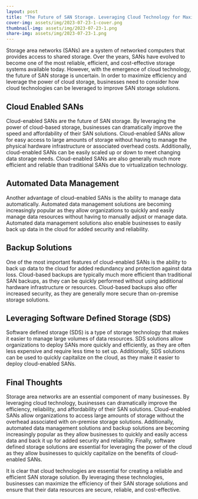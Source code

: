 ```yaml
---
layout: post
title: "The Future of SAN Storage. Leveraging Cloud Technology for Maximum Efficiency."
cover-img: assets/img/2023-07-23-1-cover.png
thumbnail-img: assets/img/2023-07-23-1.png
share-img: assets/img/2023-07-23-1.png
---
```


Storage area networks (SANs) are a system of networked computers that provides access to shared storage. Over the years, SANs have evolved to become one of the most reliable, efficient, and cost-effective storage systems available today. However, with the emergence of cloud technology, the future of SAN storage is uncertain. In order to maximize efficiency and leverage the power of cloud storage, businesses need to consider how cloud technologies can be leveraged to improve SAN storage solutions. 

## Cloud Enabled SANs

Cloud-enabled SANs are the future of SAN storage. By leveraging the power of cloud-based storage, businesses can dramatically improve the speed and affordability of their SAN solutions. Cloud-enabled SANs allow for easy access to large amounts of storage without having to manage the physical hardware infrastructure or associated overhead costs. Additionally, cloud-enabled SANs can be easily scaled up or down to meet changing data storage needs. Cloud-enabled SANs are also generally much more efficient and reliable than traditional SANs due to virtualization technology. 

## Automated Data Management

Another advantage of cloud-enabled SANs is the ability to manage data automatically. Automated data management solutions are becoming increasingly popular as they allow organizations to quickly and easily manage data resources without having to manually adjust or manage data. Automated data management solutions also enable businesses to easily back up data in the cloud for added security and reliability. 

## Backup Solutions

One of the most important features of cloud-enabled SANs is the ability to back up data to the cloud for added redundancy and protection against data loss. Cloud-based backups are typically much more efficient than traditional SAN backups, as they can be quickly performed without using additional hardware infrastructure or resources. Cloud-based backups also offer increased security, as they are generally more secure than on-premise storage solutions. 

## Leveraging Software Defined Storage (SDS)

Software defined storage (SDS) is a type of storage technology that makes it easier to manage large volumes of data resources. SDS solutions allow organizations to deploy SANs more quickly and efficiently, as they are often less expensive and require less time to set up. Additionally, SDS solutions can be used to quickly capitalize on the cloud, as they make it easier to deploy cloud-enabled SANs. 

## Final Thoughts

Storage area networks are an essential component of many businesses. By leveraging cloud technology, businesses can dramatically improve the efficiency, reliability, and affordability of their SAN solutions. Cloud-enabled SANs allow organizations to access large amounts of storage without the overhead associated with on-premise storage solutions. Additionally, automated data management solutions and backup solutions are becoming increasingly popular as they allow businesses to quickly and easily access data and back it up for added security and reliability. Finally, software defined storage solutions are essential for leveraging the power of the cloud as they allow businesses to quickly capitalize on the benefits of cloud-enabled SANs. 


 
It is clear that cloud technologies are essential for creating a reliable and efficient SAN storage solution. By leveraging these technologies, businesses can maximize the efficiency of their SAN storage solutions and ensure that their data resources are secure, reliable, and cost-effective.
